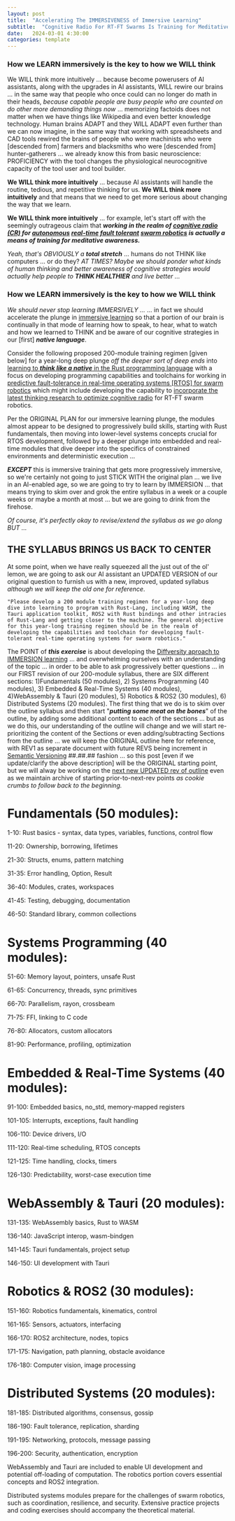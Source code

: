 ```yaml
---
layout: post
title:  "Accelerating The IMMERSIVENESS of Immersive Learning"
subtitle:  "Cognitive Radio For RT-FT Swarms Is Training for Meditative Awareness"
date:   2024-03-01 4:30:00
categories: template
---
```


### How we LEARN immersively is the key to how we WILL think

We WILL think more intuitively ... because become powerusers of AI assistants, along with the upgrades in AI assistants, WILL rewire our brains ... in the same way that people who once could can no longer do math in their heads, *because capable people are busy people who are counted on do other more demanding things now* ... memorizing factoids does not matter when we have things like Wikipedia and even better knowledge technology. Human brains ADAPT and they WILL ADAPT even further than we can now imagine, in the same way that working with spreadsheets and CAD tools rewired the brains of people who were machinists who were [descended from] farmers and blacksmiths who were [descended from] hunter-gatherers ... we already know this from basic neuroscience: PROFICIENCY with the tool changes the physiological neurocognitive capacity of the tool user and tool builder. 

**We WILL think more intuitively** ... because AI assistants will handle the routine, tedious, and repetitive thinking for us. **We WILL think more intuitively** and that means that we need to get more serious about changing the way that we learn.

**We WILL think more intuitively**  ... for example, let's start off with the seemingly outrageous claim that ***working in the realm of [cognitive radio (CR)](https://en.wikipedia.org/wiki/Cognitive_radio) for [autonomous](https://en.wikipedia.org/wiki/Autonomous_robot) [real-time](https://en.wikipedia.org/wiki/Real-time_computing) [fault tolerant](https://en.wikipedia.org/wiki/Fault_tolerance) [swarm robotics](https://en.wikipedia.org/wiki/Swarm_robotics) is actually a means of training for meditative awareness.***  

*Yeah, that's OBVIOUSLY a* ***total stretch*** ... humans do not THINK like computers ... or do they? *AT TIMES?* *Maybe we should ponder what kinds of human thinking and better awareness of cognitive strategies would actually help people to* ***THINK HEALTHIER*** *and live better ...*  

### How we LEARN immersively is the key to how we WILL think

*We should never stop learning IMMERSIVELY ...* ... in fact we should accelerate the plunge in [immersive learning](https://en.wikipedia.org/wiki/Immersive_learning) so that a portion of our brain is continually in that mode of learning how to speak, to hear, what to watch and how we learned to THINK and be aware of our cognitive strategies in our [first] ***native language***.

Consider the following proposed 200-module training regimen [given below] for a year-long deep plunge *off the deeper sort of deep ends* into [learning to ***think like a native*** in the Rust programming language](https://doc.rust-lang.org/book/) with a focus on developing programming capabilities and toolchains for working in [predictive fault-tolerance in real-time operating systems [RTOS] for swarm robotics](https://arxiv.org/pdf/2309.09309.pdf) which might include developing the capability to [incorporate the latest thinking research to optimize cognitive radio](https://arxiv.org/search/?query=%22cognitive+radio%22&searchtype=all&source=header) for RT-FT swarm robotics.

Per the ORIGINAL PLAN for our immersive learning plunge, the modules almost appear to be designed to progressively build skills, starting with Rust fundamentals, then moving into lower-level systems concepts crucial for RTOS development, followed by a deeper plunge into embedded and real-time modules that dive deeper into the specifics of constrained environments and deterministic execution ...

***EXCEPT*** this is immersive training that gets more progressively immersive, so we're certainly not going to just STICK WITH the original plan ... we live in an AI-enabled age, so we are going to try to learn by IMMERSION ... that means trying to skim over and grok the entire syllabus in a week or a couple weeks or maybe a month at most ... but we are going to drink from the firehose.

*Of course, it's perfectly okay to revise/extend the syllabus as we go along BUT ...*

## THE SYLLABUS BRINGS US BACK TO CENTER

At some point, when we have really squeezed all the just out of the ol' lemon, we are going to ask our AI assistant an UPDATED VERSION of our original question to furnish us with a new, improved, updated syllabus *although we will keep the old one for reference*.

    "Please develop a 200 module training regimen for a year-long deep dive into learning to program with Rust-Lang, including WASM, the Tauri application toolkit, ROS2 with Rust bindings and other intracies of Rust-Lang and getting closer to the machine. The general objective for this year-long training regimen should be in the realm of developing the capabilities and toolchain for developing fault-tolerant real-time operating systems for swarm robotics."

The POINT of ***this exercise*** is about developing the [Diffversity aproach to IMMERSION learning](https://azynch.github.io/Diffversity/) ... and overwhelming ourselves with an understanding of the topic ... in order to be able to ask progressively better questions ... in our FIRST revision of our 200-module syllabus, there are SIX different sections: 1)Fundamentals (50 modules), 2) Systems Programming (40 modules), 3) Embedded & Real-Time Systems (40 modules), 4)WebAssembly & Tauri (20 modules), 5) Robotics & ROS2 (30 modules), 6) Distributed Systems (20 modules). The first thing that we do is to skim over the outline syllabus and then start "***putting some meat on the bones***" of the outline, by adding some additional content to each of the sections ... but as we do this, our understanding of the outline will change and we will start re-prioritizing the content of the Sections or even adding/subtracting Sections from the outline ... we will keep the ORIGINAL outline here for reference, with REV1 as separate document with future REVS being increment in [Semantic Versioning](https://semver.org/) ##.##.## fashion ... so this post [even if we update/clarify the above description] will be the ORIGINAL starting point, but we will alway be working on the [next new UPDATED rev of outline](https://azynch.github.io/template/2024/03/01/00.01.00-real-time-fault-tolerance.html) even as we maintain archive of starting prior-to-next-rev points *as cookie crumbs to follow back to the beginning.*

# Fundamentals (50 modules):

1-10: Rust basics - syntax, data types, variables, functions, control flow 

11-20: Ownership, borrowing, lifetimes 

21-30: Structs, enums, pattern matching

31-35: Error handling, Option, Result 

36-40: Modules, crates, workspaces

41-45: Testing, debugging, documentation

46-50: Standard library, common collections

# Systems Programming (40 modules):

51-60: Memory layout, pointers, unsafe Rust

61-65: Concurrency, threads, sync primitives 

66-70: Parallelism, rayon, crossbeam

71-75: FFI, linking to C code

76-80: Allocators, custom allocators

81-90: Performance, profiling, optimization 

# Embedded & Real-Time Systems (40 modules):

91-100: Embedded basics, no_std, memory-mapped registers

101-105: Interrupts, exceptions, fault handling

106-110: Device drivers, I/O 

111-120: Real-time scheduling, RTOS concepts

121-125: Time handling, clocks, timers

126-130: Predictability, worst-case execution time

# WebAssembly & Tauri (20 modules): 

131-135: WebAssembly basics, Rust to WASM

136-140: JavaScript interop, wasm-bindgen

141-145: Tauri fundamentals, project setup

146-150: UI development with Tauri

# Robotics & ROS2 (30 modules):

151-160: Robotics fundamentals, kinematics, control

161-165: Sensors, actuators, interfacing

166-170: ROS2 architecture, nodes, topics

171-175: Navigation, path planning, obstacle avoidance 

176-180: Computer vision, image processing

# Distributed Systems (20 modules):

181-185: Distributed algorithms, consensus, gossip

186-190: Fault tolerance, replication, sharding

191-195: Networking, protocols, message passing

196-200: Security, authentication, encryption

WebAssembly and Tauri are included to enable UI development and potential off-loading of computation. The robotics portion covers essential concepts and ROS2 integration.

Distributed systems modules prepare for the challenges of swarm robotics, such as coordination, resilience, and security. Extensive practice projects and coding exercises should accompany the theoretical material.